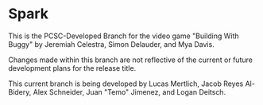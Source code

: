 # Spark
 
This is the PCSC-Developed Branch for the video game "Building With Buggy" by Jeremiah Celestra, Simon Delauder, and Mya Davis.

Changes made within this branch are not reflective of the current or future development plans for the release title.

This current branch is being developed by Lucas Mertlich, Jacob Reyes Al-Bidery, Alex Schneider, Juan "Temo" Jimenez, and Logan Deitsch.